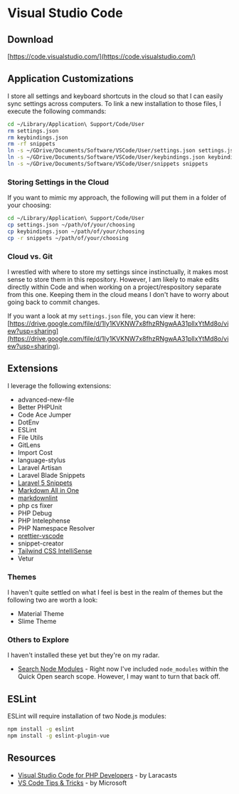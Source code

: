 # Visual Studio Code

## Download

[https://code.visualstudio.com/](https://code.visualstudio.com/)

## Application Customizations

I store all settings and keyboard shortcuts in the cloud so that I can easily sync settings across computers. To link a new installation to those files, I execute the following commands:

```bash
cd ~/Library/Application\ Support/Code/User
rm settings.json
rm keybindings.json
rm -rf snippets
ln -s ~/GDrive/Documents/Software/VSCode/User/settings.json settings.json
ln -s ~/GDrive/Documents/Software/VSCode/User/keybindings.json keybindings.json
ln -s ~/GDrive/Documents/Software/VSCode/User/snippets snippets
```

### Storing Settings in the Cloud

If you want to mimic my approach, the following will put them in a folder of your choosing:

```bash
cd ~/Library/Application\ Support/Code/User
cp settings.json ~/path/of/your/choosing
cp keybindings.json ~/path/of/your/choosing
cp -r snippets ~/path/of/your/choosing
```

### Cloud vs. Git

I wrestled with where to store my settings since instinctually, it makes most sense to store them in this repository. However, I am likely to make edits directly within Code and when working on a project/respository separate from this one. Keeping them in the cloud means I don't have to worry about going back to commit changes.

If you want a look at my `settings.json` file, you can view it here: [https://drive.google.com/file/d/1Iy1KVKNW7x8fhzRNgwAA31pllxYtMd8o/view?usp=sharing](https://drive.google.com/file/d/1Iy1KVKNW7x8fhzRNgwAA31pllxYtMd8o/view?usp=sharing).

## Extensions

I leverage the following extensions:

* advanced-new-file
* Better PHPUnit
* Code Ace Jumper
* DotEnv
* ESLint
* File Utils
* GitLens
* Import Cost
* language-stylus
* Laravel Artisan
* Laravel Blade Snippets
* [Laravel 5 Snippets](https://marketplace.visualstudio.com/items?itemName=onecentlin.laravel5-snippets)
* [Markdown All in One](https://marketplace.visualstudio.com/items?itemName=yzhang.markdown-all-in-one)
* [markdownlint](https://marketplace.visualstudio.com/items?itemName=DavidAnson.vscode-markdownlint)
* php cs fixer
* PHP Debug
* PHP Intelephense
* PHP Namespace Resolver
* [prettier-vscode](https://prettier.io/)
* snippet-creator
* [Tailwind CSS IntelliSense](https://marketplace.visualstudio.com/items?itemName=bradlc.vscode-tailwindcss)
* Vetur

### Themes

I haven't quite settled on what I feel is best in the realm of themes but the following two are worth a look:

* Material Theme
* Slime Theme

### Others to Explore

I haven't installed these yet but they're on my radar.

* [Search Node Modules](https://marketplace.visualstudio.com/items?itemName=jasonnutter.search-node-modules) - Right now I've included `node_modules` within the Quick Open search scope. However, I may want to turn that back off.

## ESLint

ESLint will require installation of two Node.js modules:

```bash
npm install -g eslint
npm install -g eslint-plugin-vue
```

## Resources

* [Visual Studio Code for PHP Developers](https://laracasts.com/series/visual-studio-code-for-php-developers) - by Laracasts
* [VS Code Tips & Tricks](https://github.com/Microsoft/vscode-tips-and-tricks) - by Microsoft
